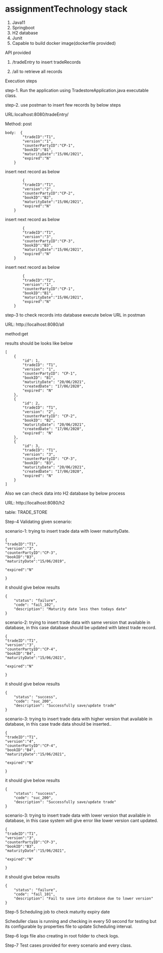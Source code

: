 # assignmentTechnology stack
1. Java11
2. Springboot
3. H2 database
4. Junit
5. Capable to build docker image(dockerfile provided)
 
 API provided
 
1. /tradeEntry to insert tradeRecords

2. /all to retrieve all records
 
 
 
Execution steps

step-1. Run the application using TradestoreApplication.java executable class.

step-2. use postman to insert few records by below steps

URL:localhost:8080/tradeEntry/

Method: post

	body:  {
			"tradeID":"T1",
			"version":"1",
			"counterPartyID":"CP-1",
			"bookID":"B1",
			"maturityDate":"15/06/2021",
			"expired":"N"
		}

insert next record as below

			{
			"tradeID":"T1",
			"version":"2",
			"counterPartyID":"CP-2",
			"bookID":"B2",
			"maturityDate":"15/06/2021",
			"expired":"N"
		}
		
insert next record as below

			{
			"tradeID":"T1",
			"version":"3",
			"counterPartyID":"CP-3",
			"bookID":"B3",
			"maturityDate":"15/06/2021",
			"expired":"N"
		}

insert next record as below

			{
			"tradeID":"T2",
			"version":"1",
			"counterPartyID":"CP-1",
			"bookID":"B1",
			"maturityDate":"15/06/2021",
			"expired":"N"
		}
		
 step-3 to check records into database execute below URL in postman

 URL: http://localhost:8080/all


 method:get

 results should be looks like below

	[
		{
			"id": 1,
			"tradeID": "T1",
			"version": "1",
			"counterPartyID": "CP-1",
			"bookID": "B1",
			"maturityDate": "20/06/2021",
			"createdDate": "17/06/2020",
			"expired": "N"
		},
		{
			"id": 2,
			"tradeID": "T1",
			"version": "2",
			"counterPartyID": "CP-2",
			"bookID": "B2",
			"maturityDate": "20/06/2021",
			"createdDate": "17/06/2020",
			"expired": "N"
		},
		{
			"id": 3,
			"tradeID": "T1",
			"version": "3",
			"counterPartyID": "CP-3",
			"bookID": "B3",
			"maturityDate": "20/06/2021",
			"createdDate": "17/06/2020",
			"expired": "N"
		}
	]

Also we can check data into H2 database by below process

URL: http://localhost:8080/h2

table: TRADE_STORE


Step-4 Validating given scenario:

scenario-1: trying to insert trade data with lower maturityDate.

	{
	"tradeID":"T1",
	"version":"3",
	"counterPartyID":"CP-3",
	"bookID":"B3",
	"maturityDate":"15/06/2019",

	"expired":"N"

	}

it should give below results

	{
		"status": "failure",
		"code": "fail_102",
		"description": "Maturity date less then todays date"
	}

scenario-2: trying to insert trade data with same version that available in database, in this case database should be updated with latest trade record.

	{
	"tradeID":"T1",
	"version":"3",
	"counterPartyID":"CP-4",
	"bookID":"B4",
	"maturityDate":"15/06/2021",

	"expired":"N"

	}

it should give below results

	{
		"status": "success",
		"code": "suc_200",
		"description": "Successfully save/update trade"
	}

scenario-3: trying to insert trade data with higher version that available in database, in this case trade data should be inserted..

	{
	"tradeID":"T1",
	"version":"4",
	"counterPartyID":"CP-4",
	"bookID":"B4",
	"maturityDate":"15/06/2021",

	"expired":"N"

	}

it should give below results

	{
		"status": "success",
		"code": "suc_200",
		"description": "Successfully save/update trade"
	}

scenario-3: trying to insert trade data with lower version that available in database, in this case system will give error like lower version cant updated.

	{
	"tradeID":"T1",
	"version":"3",
	"counterPartyID":"CP-3",
	"bookID":"B3",
	"maturityDate":"15/06/2021",

	"expired":"N"

	}

it should give below results

	{
		"status": "failure",
		"code": "fail_101",
		"description": "Fail to save into database due to lower version"
	}


Step-5  Scheduling job to check maturity expiry date

Scheduller class is running and checking in every 50 second for testing but its configurable by properties file to update Scheduling interval.

Step-6 logs file also creating in root folder to check logs.

Step-7 Test cases provided for every scenario and every class.

